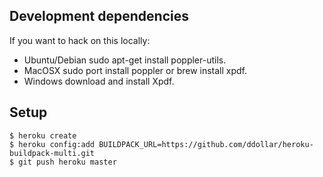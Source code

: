 ## Development dependencies

If you want to hack on this locally:
 - Ubuntu/Debian sudo apt-get install poppler-utils.
 - MacOSX sudo port install poppler or brew install xpdf.
 - Windows download and install Xpdf.

## Setup

    $ heroku create
    $ heroku config:add BUILDPACK_URL=https://github.com/ddollar/heroku-buildpack-multi.git
    $ git push heroku master
